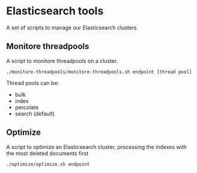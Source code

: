 # Elasticsearch tools

A set of scripts to manage our Elasticsearch clusters

## Monitore threadpools

A script to monitore threadpools on a cluster.

```
./monitore-threadpools/monitore-threadpools.sh endpoint [thread pool]
```

Thread pools can be:

* bulk
* index
* percolate
* search (default)

## Optimize 

A script to optimize an Elasticsearch cluster, processing the indexes with the most deleted documents first

```
./optimize/optimize.sh endpoint
```
